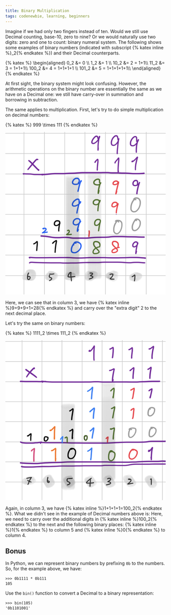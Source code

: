 ```yaml
---
title: Binary Multiplication
tags: codenewbie, learning, beginners
---
```


Imagine if we had only two fingers instead of ten. Would we still use Decimal counting, base-10, zero to nine? Or we would naturally use two digits: zero and one to count: binary numeral system. The following shows some examples of binary numbers (indicated with subscript {% katex inline %}\_2{% endkatex %}) and their Decimal counterparts.

{% katex %}
\begin{aligned}
0_2 &= 0 \\\\
1_2 &= 1 \\\\
10_2 &= 2 = 1+1\\\\
11_2 &= 3 = 1+1+1\\\\
100_2 &= 4 = 1+1+1+1 \\\\
101_2 &= 5 = 1+1+1+1+1\\\\
\end{aligned}
{% endkatex %}

At first sight, the binary system might look confusing. However, the arithmetic operations on the binary number are essentially the same as we have on a Decimal one: we still have carry-over in summation and borrowing in subtraction.

The same applies to multiplication. First, let's try to do simple multiplication on decimal numbers:

{% katex %}
999 \times 111
{% endkatex %}

![Multiplication on decimal numbers.](./images/decimal-mul.png)

Here, we can see that in column 3, we have {% katex inline %}9+9+9+1=28{% endkatex %}
and carry over the "extra digit" 2 to the next decimal place.

Let's try the same on binary numbers:

{% katex %}
1111_2 \times 111_2
{% endkatex %}

![Multiplication on binary numbers.](./images/binary-mul.png)

Again, in column 3, we have {% katex inline %}1+1+1+1=100_2{% endkatex %}. What we didn't see in the example of Decimal numbers above is: Here, we need to carry over the additional digits in {% katex inline %}100_2{% endkatex %} to the next and the following binary places: {% katex inline %}1{% endkatex %} to column 5 and {% katex inline %}0{% endkatex %} to column 4.

## Bonus

In Python, we can represent binary numbers by prefixing `0b` to the numbers. So, for the example above, we have:

```console
>>> 0b1111 * 0b111
105
```

Use the `bin()` function to convert a Decimal to a binary representation:

```console
>>> bin(105)
'0b1101001'
```
